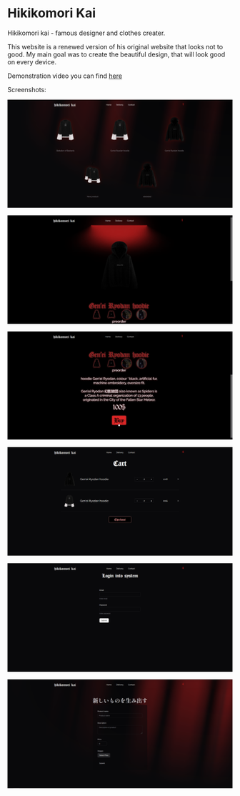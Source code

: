 # Hikikomori Kai
Hikikomori kai - famous designer and clothes creater.

This website is a renewed version of his original website that looks not to good. My main goal was to create the beautiful design, that will look good on every device.

Demonstration video you can find [here](https://www.youtube.com/watch?v=Yyr72olTDyk)

Screenshots:

![Main Page](https://github.com/ssilvertt/hikikomorikai-renewed/blob/main/hikikomori-frontend/public/MainPage.png)

![Product Page](https://github.com/ssilvertt/hikikomorikai-renewed/blob/main/hikikomori-frontend/public/ProductPage.png)

![Product Descriptopn](https://github.com/ssilvertt/hikikomorikai-renewed/blob/main/hikikomori-frontend/public/ProductDescription.png)

![Cart Page](https://github.com/ssilvertt/hikikomorikai-renewed/blob/main/hikikomori-frontend/public/CartPage.png)

![Login Page](https://github.com/ssilvertt/hikikomorikai-renewed/blob/main/hikikomori-frontend/public/LoginForm.png)

![Add Product Page](https://github.com/ssilvertt/hikikomorikai-renewed/blob/main/hikikomori-frontend/public/AddProduct.png)